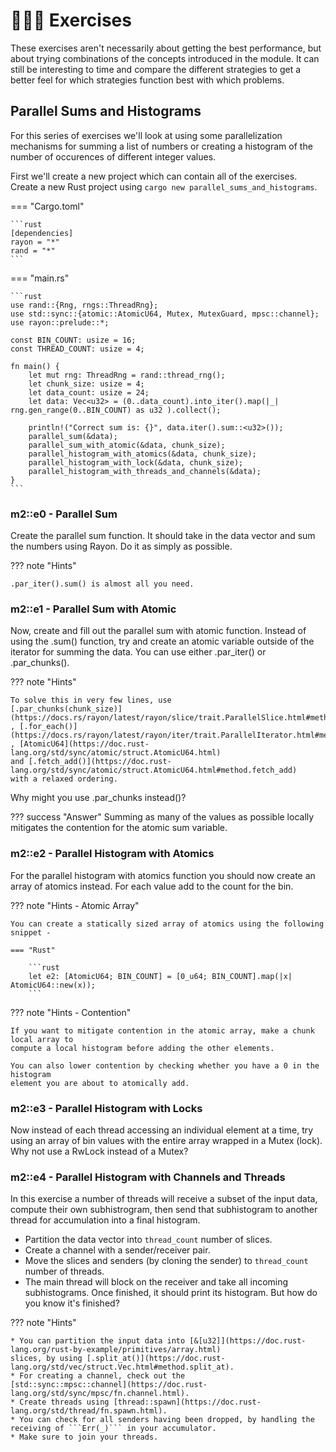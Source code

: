 # 👨🏼‍💻 Exercises
These exercises aren't necessarily about getting the best performance, but about trying combinations
of the concepts introduced in the module. It can still be interesting to time and compare the different strategies
to get a better feel for which strategies function best with which problems.

## Parallel Sums and Histograms
For this series of exercises we'll look at using some parallelization mechanisms
for summing a list of numbers or creating a histogram of the number of occurences
of different integer values.

First we'll create a new project which can contain all of the exercises.
Create a new Rust project using ```cargo new parallel_sums_and_histograms```.

=== "Cargo.toml"

    ```rust
    [dependencies]
    rayon = "*"
    rand = "*"
    ```

=== "main.rs"

    ```rust
    use rand::{Rng, rngs::ThreadRng};
    use std::sync::{atomic::AtomicU64, Mutex, MutexGuard, mpsc::channel};
    use rayon::prelude::*;

    const BIN_COUNT: usize = 16;
    const THREAD_COUNT: usize = 4;

    fn main() {
        let mut rng: ThreadRng = rand::thread_rng();
        let chunk_size: usize = 4;
        let data_count: usize = 24;
        let data: Vec<u32> = (0..data_count).into_iter().map(|_| rng.gen_range(0..BIN_COUNT) as u32 ).collect();

        println!("Correct sum is: {}", data.iter().sum::<u32>());
        parallel_sum(&data);
        parallel_sum_with_atomic(&data, chunk_size);
        parallel_histogram_with_atomics(&data, chunk_size);
        parallel_histogram_with_lock(&data, chunk_size);
        parallel_histogram_with_threads_and_channels(&data);
    }
    ```

### m2::e0 - Parallel Sum
Create the parallel sum function. It should take in the data vector and sum the numbers using Rayon. Do it as
simply as possible.

??? note "Hints"

    .par_iter().sum() is almost all you need.

### m2::e1 - Parallel Sum with Atomic
Now, create and fill out the parallel sum with atomic function. Instead of using the .sum() function, try and create
an atomic variable outside of the iterator for summing the data. You can use either .par_iter() or .par_chunks().

??? note "Hints"

    To solve this in very few lines, use
    [.par_chunks(chunk_size)](https://docs.rs/rayon/latest/rayon/slice/trait.ParallelSlice.html#method.par_chunks)
    , [.for_each()](https://docs.rs/rayon/latest/rayon/iter/trait.ParallelIterator.html#method.for_each)
    , [AtomicU64](https://doc.rust-lang.org/std/sync/atomic/struct.AtomicU64.html)
    and [.fetch_add()](https://doc.rust-lang.org/std/sync/atomic/struct.AtomicU64.html#method.fetch_add)
    with a relaxed ordering.

Why might you use .par_chunks instead()?

??? success "Answer"
    Summing as many of the values as possible locally mitigates the contention for the atomic sum variable.

### m2::e2 - Parallel Histogram with Atomics
For the parallel histogram with atomics function you should now create an array of atomics instead. For each
value add to the count for the bin.

??? note "Hints - Atomic Array"

    You can create a statically sized array of atomics using the following snippet -

    === "Rust"

        ```rust
        let e2: [AtomicU64; BIN_COUNT] = [0_u64; BIN_COUNT].map(|x| AtomicU64::new(x));
        ```

??? note "Hints - Contention"

    If you want to mitigate contention in the atomic array, make a chunk local array to
    compute a local histogram before adding the other elements.

    You can also lower contention by checking whether you have a 0 in the histogram
    element you are about to atomically add.

### m2::e3 - Parallel Histogram with Locks
Now instead of each thread accessing an individual element at a time, try using an array of bin values with the
entire array wrapped in a Mutex (lock). Why not use a RwLock instead of a Mutex?

### m2::e4 - Parallel Histogram with Channels and Threads
In this exercise a number of threads will receive a subset of the input data, compute their own subhistrogram,
then send that subhistogram to another thread for accumulation into a final histogram.

* Partition the data vector into ```thread_count``` number of slices.
* Create a channel with a sender/receiver pair.
* Move the slices and senders (by cloning the sender) to ```thread_count``` number of threads.
* The main thread will block on the receiver and take all incoming subhistograms. Once finished,
it should print its histogram. But how do you know it's finished?

??? note "Hints"

    * You can partition the input data into [&[u32]](https://doc.rust-lang.org/rust-by-example/primitives/array.html)
    slices, by using [.split_at()](https://doc.rust-lang.org/std/vec/struct.Vec.html#method.split_at).
    * For creating a channel, check out the
    [std::sync::mpsc::channel](https://doc.rust-lang.org/std/sync/mpsc/fn.channel.html).
    * Create threads using [thread::spawn](https://doc.rust-lang.org/std/thread/fn.spawn.html).
    * You can check for all senders having been dropped, by handling the receiving of ```Err(_)``` in your accumulator.
    * Make sure to join your threads.
